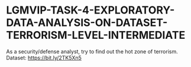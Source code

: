 # LGMVIP-TASK-4-EXPLORATORY-DATA-ANALYSIS-ON-DATASET-TERRORISM-LEVEL-INTERMEDIATE
As a security/defense analyst, try to find out the hot zone of terrorism. 
Dataset: https://bit.ly/2TK5Xn5
